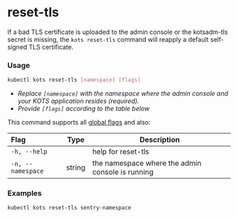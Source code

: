 # reset-tls

If a bad TLS certificate is uploaded to the admin console or the kotsadm-tls secret is missing, the `kots reset-tls` command will reapply a default self-signed TLS certificate.

### Usage
```bash
kubectl kots reset-tls [namespace] [flags]
```
* _Replace `[namespace]` with the namespace where the admin console and your KOTS application resides (required)._
* _Provide `[flags]` according to the table below_

This command supports all [global flags](/kots-cli/global-flags/) and also:


| Flag                 | Type | Description |
|:----------------------|------|-------------|
| `-h, --help`   |          |  help for reset-tls |
| `-n, --namespace`| string |     the namespace where the admin console is running |

### Examples
```bash
kubectl kots reset-tls sentry-namespace
